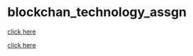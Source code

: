# blockchan_technology_assgn


[click here](samia.html)



[click here](stu_details_21_08_2020.html)
